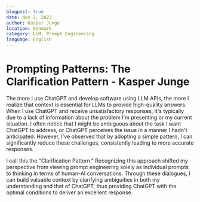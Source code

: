 ```yaml
---
blogpost: true
date: Nov 2, 2023
author: Kasper Junge
location: Denmark
category: LLM, Prompt Engineering
language: English
---
```


# Prompting Patterns: The Clarification Pattern - Kasper Junge

The more I use ChatGPT and develop software using LLM APIs, the more I realize that context is essential for LLMs to provide high-quality answers. When I use ChatGPT and receive unsatisfactory responses, it's typically due to a lack of information about the problem I'm presenting or my current situation. I often notice that I might be ambiguous about the task I want ChatGPT to address, or ChatGPT perceives the issue in a manner I hadn't anticipated. However, I've observed that by adopting a simple pattern, I can significantly reduce these challenges, consistently leading to more accurate responses.

I call this the "Clarification Pattern." Recognizing this approach shifted my perspective from viewing prompt engineering solely as individual prompts to thinking in terms of human-AI conversations. Through these dialogues, I can build valuable context by clarifying ambiguities in both my understanding and that of ChatGPT, thus providing ChatGPT with the optimal conditions to deliver an excellent response.
